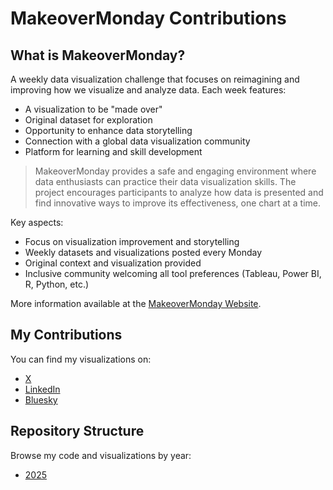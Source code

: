 # MakeoverMonday Contributions

## What is MakeoverMonday?
A weekly data visualization challenge that focuses on reimagining and improving how we visualize and analyze data. Each week features:
- A visualization to be "made over"
- Original dataset for exploration
- Opportunity to enhance data storytelling
- Connection with a global data visualization community
- Platform for learning and skill development

> MakeoverMonday provides a safe and engaging environment where data enthusiasts can practice their data visualization skills. The project encourages participants to analyze how data is presented and find innovative ways to improve its effectiveness, one chart at a time.

Key aspects:
- Focus on visualization improvement and storytelling
- Weekly datasets and visualizations posted every Monday
- Original context and visualization provided
- Inclusive community welcoming all tool preferences (Tableau, Power BI, R, Python, etc.)

More information available at the [MakeoverMonday Website](https://www.makeovermonday.co.uk/).

## My Contributions
You can find my visualizations on:
- [X](https://x.com/sponce1)
- [LinkedIn](https://www.linkedin.com/in/stevenponce/)
- [Bluesky](https://bsky.app/profile/sponce1.bsky.social)

## Repository Structure

Browse my code and visualizations by year:

- [2025](/2025/README.md)
